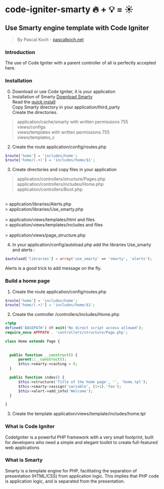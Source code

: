 # code-igniter-smarty  :fire: +  :bulb: = :sunny:

## Use Smarty engine template with Code Igniter
> By Pascal Koch - <a href="pascalkoch.net">pascalkoch.net</a>

### Introduction
  The use of Code Igniter with a parent controller of all is perfectly accepted here.<br/>

### Installation
0. Download or use Code Igniter, it is your application 
1. Installation of Smarty
  <a href="http://www.smarty.net/download" target="_blank">Download Smarty</a><br/>
  Read the <a href="http://www.smarty.net/quick_install"  target="_blank">quick install</a><br/>
  Copy Smarty directory in your application/third_party<br/>
  Create the directories.<br/>
  > application/cache/smarty with written permissions 755<br/>
  > views/configs<br/>
  > views/templates with written permissions 755<br/>
  > views/templates_c<br/>
  
2. Create the route  application/config/routes.php
  ```php
  $route['home'] = 'includes/home';
  $route['home/(.+)'] = 'includes/home/$1';
  ```
3. Create directories and copy files in your application<br/>
  > application/controllers/structure/Pages.php<br/>
  > application/controllers/includes/Home.php<br/>
  > application/controllers/Boot.php<br/>
  <br/>
  > application/libraries/Alerts.php<br/>
  > application/libraries/Use_smarty.php<br/>
  <br/>
  > application/views/templates/html and files<br/>
  > application/views/templates/includes and files<br/>
  <br/>
  > application/views/page_structure.php<br/>
  
4. In your application/config/autoload.php add the libraries Use_smarty and alerts :
  ```php
  $autoload['libraries'] = array('use_smarty' => 'smarty', 'alerts');
  ```
  Alerts is a good trick to add message on the fly.

### Build a home page
1. Create the route  application/config/routes.php
  ```php
  $route['home'] = 'includes/home';
  $route['home/(.+)'] = 'includes/home/$1';
  ```
2. Create the controller /controllers/includes/Home.php<br/>
  ```php
  <?php
  defined('BASEPATH') OR exit('No direct script access allowed');
  require_once APPPATH . 'controllers/structure/Page.php';

  class Home extends Page {
    
    
    public function __construct() {
        parent::__construct();
        $this->smarty->caching = 0;
    }

    public function index() {
        $this->structure('Title of the home page', '', 'home.tpl');
        $this->smarty->assign('variable', (1+1).'foo');
        $this->alert->add_info('Welcome');
    }

  }
  ```
3. Create the template application/views/template/includes/home.tpl

### What is Code Igniter 
  CodeIgniter is a powerful PHP framework with a very small footprint, built for developers who need a simple and elegant   toolkit to create full-featured web applications

### What is Smarty
  Smarty is a template engine for PHP, facilitating the separation of presentation (HTML/CSS) from application logic. This implies that PHP code is application logic, and is separated from the presentation. 
